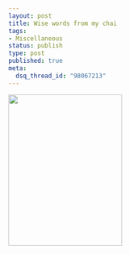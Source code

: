 ```yaml
--- 
layout: post
title: Wise words from my chai
tags: 
- Miscellaneous
status: publish
type: post
published: true
meta: 
  dsq_thread_id: "98067213"
---
```


<p><a href="http://brethorsting.com/blog/wp-content/uploads/2009/02/p-640-480-396d8b26-a782-465b-afac-9cdc7dc8cea7.jpeg"><img src="http://brethorsting.com/blog/wp-content/uploads/2009/02/p-640-480-396d8b26-a782-465b-afac-9cdc7dc8cea7.jpeg" alt="" width="225" height="300" class="alignnone size-full wp-image-364" /></a></p>
